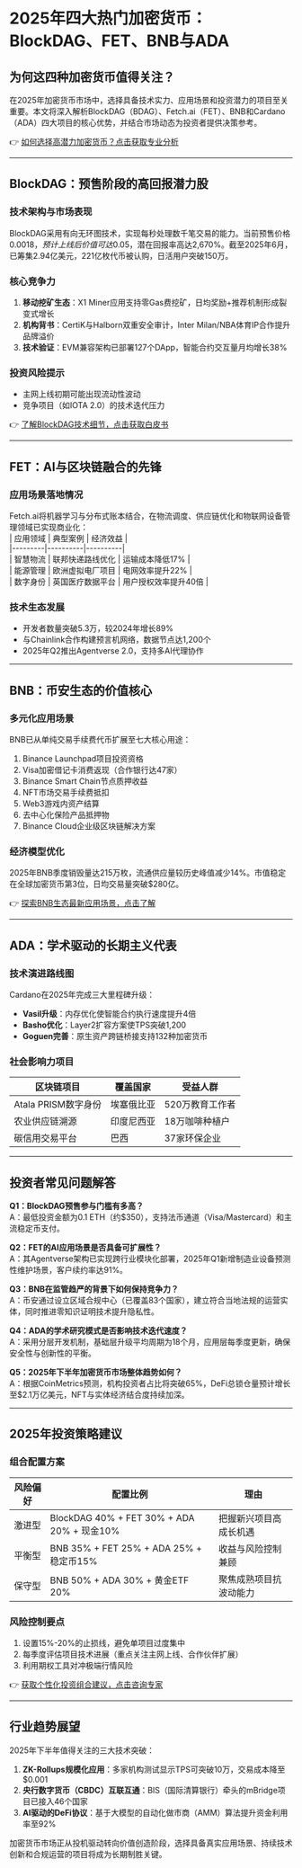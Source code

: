 # 2025年四大热门加密货币：BlockDAG、FET、BNB与ADA  

## 为何这四种加密货币值得关注？  
在2025年加密货币市场中，选择具备技术实力、应用场景和投资潜力的项目至关重要。本文将深入解析BlockDAG（BDAG）、Fetch.ai（FET）、BNB和Cardano（ADA）四大项目的核心优势，并结合市场动态为投资者提供决策参考。  

👉 [如何选择高潜力加密货币？点击获取专业分析](https://bit.ly/okx_welcome)  

---

## BlockDAG：预售阶段的高回报潜力股  

### 技术架构与市场表现  
BlockDAG采用有向无环图技术，实现每秒处理数千笔交易的能力。当前预售价格$0.0018，预计上线后价值可达$0.05，潜在回报率高达2,670%。截至2025年6月，已筹集2.94亿美元，221亿枚代币被认购，日活用户突破150万。  

### 核心竞争力  
1. **移动挖矿生态**：X1 Miner应用支持零Gas费挖矿，日均奖励+推荐机制形成裂变式增长  
2. **机构背书**：CertiK与Halborn双重安全审计，Inter Milan/NBA体育IP合作提升品牌溢价  
3. **技术验证**：EVM兼容架构已部署127个DApp，智能合约交互量月均增长38%  

### 投资风险提示  
- 主网上线初期可能出现流动性波动  
- 竞争项目（如IOTA 2.0）的技术迭代压力  

👉 [了解BlockDAG技术细节，点击获取白皮书](https://bit.ly/okx_welcome)  

---

## FET：AI与区块链融合的先锋  

### 应用场景落地情况  
Fetch.ai将机器学习与分布式账本结合，在物流调度、供应链优化和物联网设备管理领域已实现商业化：  
| 应用领域 | 典型案例 | 经济效益 |  
|---------|----------|----------|  
| 智慧物流 | 联邦快递路线优化 | 运输成本降低17% |  
| 能源管理 | 欧洲虚拟电厂项目 | 电网效率提升22% |  
| 数字身份 | 英国医疗数据平台 | 用户授权效率提升40倍 |  

### 技术生态发展  
- 开发者数量突破5.3万，较2024年增长89%  
- 与Chainlink合作构建预言机网络，数据节点达1,200个  
- 2025年Q2推出Agentverse 2.0，支持多AI代理协作  

---

## BNB：币安生态的价值核心  

### 多元化应用场景  
BNB已从单纯交易手续费代币扩展至七大核心用途：  
1. Binance Launchpad项目投资资格  
2. Visa加密借记卡消费返现（合作银行达47家）  
3. Binance Smart Chain节点质押收益  
4. NFT市场交易手续费抵扣  
5. Web3游戏内资产结算  
6. 去中心化保险产品抵押物  
7. Binance Cloud企业级区块链解决方案  

### 经济模型优化  
2025年BNB季度销毁量达215万枚，流通供应量较历史峰值减少14%。市值稳定在全球加密货币第3位，日均交易量突破$280亿。  

👉 [探索BNB生态最新应用场景，点击了解](https://bit.ly/okx_welcome)  

---

## ADA：学术驱动的长期主义代表  

### 技术演进路线图  
Cardano在2025年完成三大里程碑升级：  
- **Vasil升级**：内存优化使智能合约执行速度提升4倍  
- **Basho优化**：Layer2扩容方案使TPS突破1,200  
- **Goguen完善**：原生资产跨链桥接支持132种加密货币  

### 社会影响力项目  
| 区块链项目 | 覆盖国家 | 受益人群 |  
|----------|----------|----------|  
| Atala PRISM数字身份 | 埃塞俄比亚 | 520万教育工作者 |  
| 农业供应链溯源 | 印度尼西亚 | 18万咖啡种植户 |  
| 碳信用交易平台 | 巴西 | 37家环保企业 |  

---

## 投资者常见问题解答  

**Q1：BlockDAG预售参与门槛有多高？**  
A：最低投资金额为0.1 ETH（约$350），支持法币通道（Visa/Mastercard）和主流稳定币支付。  

**Q2：FET的AI应用场景是否具备可扩展性？**  
A：其Agentverse架构已实现跨行业模块化部署，2025年Q1新增制造业设备预测性维护场景，客户续约率达91%。  

**Q3：BNB在监管趋严的背景下如何保持竞争力？**  
A：币安通过设立区域合规中心（已覆盖83个国家），建立符合当地法规的运营实体，同时推进零知识证明技术提升隐私性。  

**Q4：ADA的学术研究模式是否影响技术迭代速度？**  
A：采用分层开发机制，基础层升级平均周期为18个月，应用层每季度更新，确保安全性与创新性的平衡。  

**Q5：2025年下半年加密货币市场整体趋势如何？**  
A：根据CoinMetrics预测，机构投资者占比将突破65%，DeFi总锁仓量预计增长至$2.1万亿美元，NFT与实体经济结合度持续加深。  

---

## 2025年投资策略建议  

### 组合配置方案  
| 风险偏好 | 配置比例 | 理由 |  
|----------|----------|------|  
| 激进型 | BlockDAG 40% + FET 30% + ADA 20% + 现金10% | 把握新兴项目高成长机遇 |  
| 平衡型 | BNB 35% + FET 25% + ADA 25% + 稳定币15% | 收益与风险控制兼顾 |  
| 保守型 | BNB 50% + ADA 30% + 黄金ETF 20% | 聚焦成熟项目抗波动能力 |  

### 风险控制要点  
1. 设置15%-20%的止损线，避免单项目过度集中  
2. 每季度评估项目技术进展（重点关注主网上线、合作伙伴扩展）  
3. 利用期权工具对冲极端行情风险  

👉 [获取个性化投资组合建议，点击咨询专家](https://bit.ly/okx_welcome)  

---

## 行业趋势展望  

2025年下半年值得关注的三大技术突破：  
1. **ZK-Rollups规模化应用**：多家机构测试显示TPS可突破10万，交易成本降至$0.001  
2. **央行数字货币（CBDC）互联互通**：BIS（国际清算银行）牵头的mBridge项目已接入46个国家  
3. **AI驱动的DeFi协议**：基于大模型的自动化做市商（AMM）算法提升资金利用率至92%  

加密货币市场正从投机驱动转向价值创造阶段，选择具备真实应用场景、持续技术创新和合规运营的项目将成为长期制胜关键。